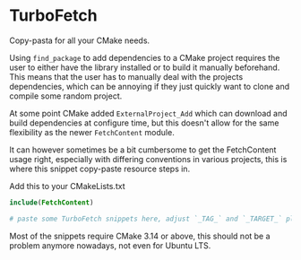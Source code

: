 # TurboFetch

Copy-pasta for all your CMake needs.

Using `find_package` to add dependencies to a CMake project requires the user to either have the library installed or to build it manually beforehand. This means that the user has to manually deal with the projects dependencies, which can be annoying if they just quickly want to clone and compile some random project.

At some point CMake added `ExternalProject_Add` which can download and build dependencies at configure time, but this doesn't allow for the same flexibility as the newer `FetchContent` module.

It can however sometimes be a bit cumbersome to get the FetchContent usage right, especially with differing conventions in various projects, this is where this snippet copy-paste resource steps in.

Add this to your CMakeLists.txt

```cmake
include(FetchContent)

# paste some TurboFetch snippets here, adjust `_TAG_` and `_TARGET_` placeholders
```

Most of the snippets require CMake 3.14 or above, this should not be a problem anymore nowadays, not even for Ubuntu LTS.
